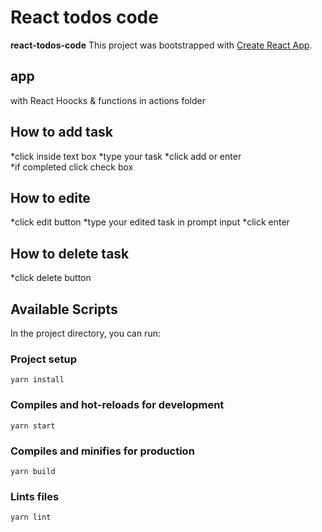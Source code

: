 # React todos code 
**react-todos-code** 
This project was bootstrapped with [Create React App](https://github.com/facebook/create-react-app).


## app 
with React Hoocks & functions in actions folder 

## How to add task 
*click inside text box
*type your task 
*click add or enter  
*if completed click check box

## How to edite 
*click edit button
*type your edited task in prompt input 
*click enter  

## How to delete task  
*click delete button






## Available Scripts

In the project directory, you can run:

### Project setup
```
yarn install
```

### Compiles and hot-reloads for development
```
yarn start
```

### Compiles and minifies for production
```
yarn build
```

### Lints files
```
yarn lint
```

